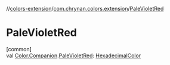 //[colors-extension](../../index.md)/[com.chrynan.colors.extension](index.md)/[PaleVioletRed](-pale-violet-red.md)

# PaleVioletRed

[common]\
val [Color.Companion](../../../colors-core/colors-core/com.chrynan.colors/-color/-companion/index.md).[PaleVioletRed](-pale-violet-red.md): [HexadecimalColor](../../../colors-core/colors-core/com.chrynan.colors/-hexadecimal-color/index.md)
